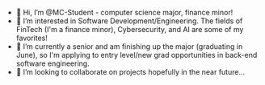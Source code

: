 - 👋 Hi, I’m @MC-Student - computer science major, finance minor!
- 👀 I’m interested in Software Development/Engineering. The fields of FinTech (I'm a finance minor), Cybersecurity, and AI are some of my favorites!
- 🌱 I’m currently a senior and am finishing up the major (graduating in June), so I'm applying to entry level/new grad opportunities in back-end software engineering.
- 💞️ I’m looking to collaborate on projects hopefully in the near future...

<!---
MC-Student/MC-Student is a ✨ special ✨ repository because its `README.md` (this file) appears on your GitHub profile.
You can click the Preview link to take a look at your changes.
--->
